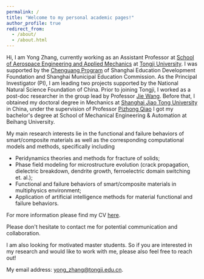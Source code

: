 ```yaml
---
permalink: /
title: "Welcome to my personal academic pages!"
author_profile: true
redirect_from: 
  - /about/
  - /about.html
---
```


Hi, I am Yong Zhang, currently working as an Assistant Professor at [School of Aerospace Engineering and Applied Mechanics](https://aero-mech.tongji.edu.cn/English/list.htm) at [Tongji University](https://en.tongji.edu.cn/p/#/). I was supported by the [Chenguang Program](http://www.shedf.org.cn/html/chenguangjihua_jianjie.html) of Shanghai Education Development Foundation and Shanghai Municipal Education Commission. As the Principal Investigator (PI), I am leading two projects supported by the National Natural Science Foundation of China. Prior to joining Tongji, I worked as a post-doc researcher in the group lead by Professor [Jie Wang](https://person.zju.edu.cn/en/jiewang#0). Before that, I obtained my doctoral degree in Mechanics at [Shanghai Jiao Tong University](https://en.sjtu.edu.cn/) in China, under the supervision of Professor [Pizhong Qiao](https://scholar.google.com/citations?user=Rb_idV0AAAAJ&hl=zh-TW) I got my bachelor's degree at School of Mechanical Engineering & Automation at Beihang University.

My main research interests lie in the functional and failure behaviors of smart/composite materials as well as the corresponding computational models and methods, specifically including
* Peridynamics theories and methods for fracture of solids;
* Phase field modeling for microstructure evolution (crack propagation, dielectric breakdown, dendrite growth, ferroelectric domain switching et. al.);
* Functional and failure behaviors of smart/composite materials in multiphysics environment;
* Application of artificial intelligence methods for material functional and failure behaviors.

For more information please find my CV [here](https://yongzh.space/cv/).

Please don't hesitate to contact me for potential communication and collaboration. 

I am also looking for motivated master students. So if you are interested in my research and would like to work with me, please also feel free to reach out!

My email address: <yong_zhang@tongji.edu.cn>.
